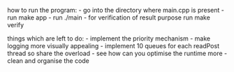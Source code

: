 how to run the program: 
    - go into the directory where main.cpp is present
    - run make app 
    - run ./main 
    - for verification of result purpose run make verify 

things which are left to do: 
    - implement the priority mechanism 
    - make logging more visually appealing 
    - implement 10 queues for each readPost thread so share the overload 
    - see how can you optimise the runtime more 
    - clean and organise the code 